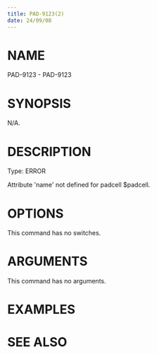 ```yaml
---
title: PAD-9123(2)
date: 24/09/08
---
```


# NAME

PAD-9123 - PAD-9123

# SYNOPSIS

N/A.

# DESCRIPTION

Type: ERROR

Attribute 'name' not defined for padcell $padcell.

# OPTIONS

This command has no switches.

# ARGUMENTS

This command has no arguments.

# EXAMPLES

# SEE ALSO
